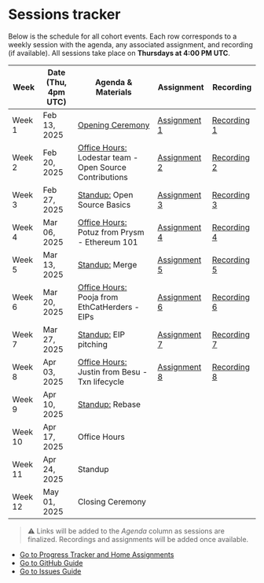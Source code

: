 # Sessions tracker

Below is the schedule for all cohort events. Each row corresponds to a weekly session with the agenda, any associated assignment, and recording (if available). All sessions take place on **Thursdays at 4:00 PM UTC**.

| Week    | Date (Thu, 4pm UTC) | Agenda & Materials         | Assignment | Recording |
|---------|---------------------|----------------------------|------------|-----------|
| Week 1  | Feb 13, 2025        | [Opening Ceremony](https://github.com/wiepteam/studygroup/issues/24) |[Assignment 1](2-progress-tracker.md#week-1-assignment) | [Recording 1](https://youtu.be/XWVgnPFugbQ) |
| Week 2  | Feb 20, 2025        | [Office Hours:](https://github.com/wiepteam/studygroup/issues/25) Lodestar team - Open Source Contributions| [Assignment 2](2-progress-tracker.md#week-2-assignment) |  [Recording 2](https://youtu.be/avCiQeM1X6s) |
| Week 3  | Feb 27, 2025        | [Standup:](https://github.com/wiepteam/studygroup/issues/30) Open Source Basics | [Assignment 3](2-progress-tracker.md#week-3-assignment)   | [Recording 3](https://www.youtube.com/watch?v=sFtgCWqwg8I)|
| Week 4  | Mar 06, 2025        | [Office Hours:](https://github.com/wiepteam/studygroup/issues/41) Potuz from Prysm - Ethereum 101| [Assignment 4](2-progress-tracker.md#week-4-assignment)   | [Recording 4](https://www.youtube.com/watch?v=J4U79wnCMUk) |
| Week 5  | Mar 13, 2025        | [Standup:](https://github.com/wiepteam/studygroup/issues/46) Merge | [Assignment 5](2-progress-tracker.md#week-5-assignment) | [Recording 5](https://www.youtube.com/watch?v=HEx7J63Jfz4) |
| Week 6  | Mar 20, 2025        | [Office Hours:](https://github.com/wiepteam/studygroup/issues/64) Pooja from EthCatHerders - EIPs| [Assignment 6](2-progress-tracker.md#week-6-assignment)  | [Recording 6](https://youtu.be/3E9LJd_wyy4)|
| Week 7  | Mar 27, 2025        | [Standup:](https://github.com/wiepteam/studygroup/issues/75) EIP pitching | [Assignment 7](2-progress-tracker.md#week-7-assignment)   | [Recording 7](https://www.youtube.com/watch?v=YaOX5l8nuPo)   |
| Week 8  | Apr 03, 2025        | [Office Hours:](https://github.com/wiepteam/studygroup/issues/91) Justin from Besu - Txn lifecycle | [Assignment 8](2-progress-tracker.md#week-8-assignment) | [Recording 8](https://youtu.be/FfrRJ7CEFHU) |
| Week 9  | Apr 10, 2025        | [Standup:](https://github.com/wiepteam/studygroup/issues/105) Rebase |            |           |
| Week 10 | Apr 17, 2025        | Office Hours               |            |           |
| Week 11 | Apr 24, 2025        | Standup                    |            |           |
| Week 12 | May 01, 2025        | Closing Ceremony           |            |           |

 > &#x26A0; Links will be added to the *Agenda* column as sessions are finalized. Recordings and assignments will be added once available.

- [Go to Progress Tracker and Home Assignments](./2-progress-tracker.md)
- [Go to GitHub Guide](./3-github-guide.md)
- [Go to Issues Guide](./4-issues-guide.md)
